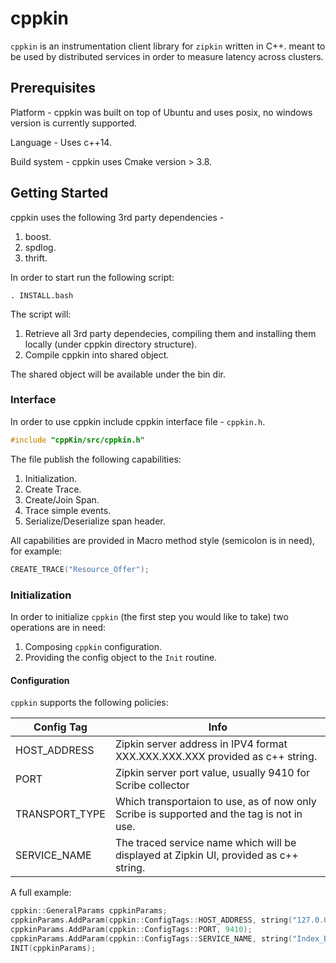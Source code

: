 # cppkin

`cppkin` is an instrumentation client library for `zipkin` written in C++.
meant to be used by distributed services in order to measure latency across clusters.

## Prerequisites
Platform - cppkin was built on top of Ubuntu and uses posix, no windows version is currently supported.

Language - Uses c++14.

Build system - cppkin uses Cmake version > 3.8.

## Getting Started

cppkin uses the following 3rd party dependencies -
1) boost.
2) spdlog.
3) thrift.

In order to start run the following script:
```
. INSTALL.bash
```
The script will:
1) Retrieve all 3rd party dependecies, compiling them and installing them locally (under cppkin directory structure).
2) Compile cppkin into shared object.

The shared object will be available under the bin dir.

### Interface

In order to use cppkin include cppkin interface file - `cppkin.h`.
```c++
#include "cppKin/src/cppkin.h"
```
The file publish the following capabilities:
1) Initialization.
2) Create Trace.
3) Create/Join Span.
4) Trace simple events.
5) Serialize/Deserialize span header.

All capabilities are provided in Macro method style (semicolon is in need), for example:
```c++
CREATE_TRACE("Resource_Offer");
```
### Initialization
In order to initialize `cppkin` (the first step you would like to take) two operations are in need:
1) Composing `cppkin` configuration.
2) Providing the config object to the `Init` routine.

#### Configuration
`cppkin` supports the following policies:

| Config Tag      | Info |
| -------------   | ------------- |
| HOST_ADDRESS    | Zipkin server address in IPV4 format XXX.XXX.XXX.XXX provided as c++ string.  |
| PORT            | Zipkin server port value, usually 9410 for Scribe collector  |
| TRANSPORT_TYPE  | Which transportaion to use, as of now only Scribe is supported and the tag is not in use. |
| SERVICE_NAME    | The traced service name which will be displayed at Zipkin UI, provided as c++ string.  |

A full example:
```c++
cppkin::GeneralParams cppkinParams;
cppkinParams.AddParam(cppkin::ConfigTags::HOST_ADDRESS, string("127.0.0.1"));
cppkinParams.AddParam(cppkin::ConfigTags::PORT, 9410);
cppkinParams.AddParam(cppkin::ConfigTags::SERVICE_NAME, string("Index_Builder"));
INIT(cppkinParams);
```
